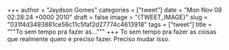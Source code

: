 
+++
author = "Jaydson Gomes"
categories = ["tweet"]
date = "Mon Nov 08 02:28:24 +0000 2010"
draft = false
image = "{TWEET_IMAGE}"
slug = "031f4d3493881ce58c11c5faf2d27774c4613918"
tags = ["tweet"]
title = """To sem tempo pra fazer as..."""
+++
To sem tempo pra fazer as coisas que realmente quero e preciso fazer. Preciso mudar isso.
